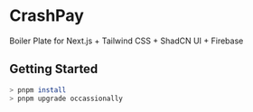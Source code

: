 # CrashPay

Boiler Plate for Next.js + Tailwind CSS + ShadCN UI + Firebase

## Getting Started

```bash
> pnpm install
> pnpm upgrade occassionally
```
